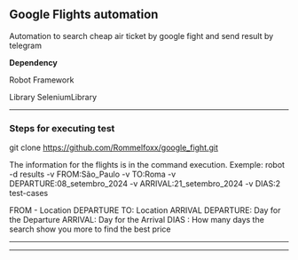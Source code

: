 
## Google Flights automation 

Automation to search cheap air ticket by google fight and send result by telegram 

<b>Dependency</b>

Robot Framework 

Library SeleniumLibrary

------------------------------------------------------------------------------------------------------------------------------
### Steps for executing test

git clone https://github.com/Rommelfoxx/google_fight.git

The information for the flights is in the command execution.
Exemple:
robot -d results -v FROM:São_Paulo -v TO:Roma -v DEPARTURE:08_setembro_2024 -v ARRIVAL:21_setembro_2024 -v DIAS:2 test-cases 

FROM - Location DEPARTURE
TO: Location ARRIVAL 
DEPARTURE: Day for the Departure 
ARRIVAL: Day for the Arrival 
DIAS : How many days the search show you more to find the best price 
 
------------------------------------------------------------------------------------------------------------------------------


------------------------------------------------------------------------------------------------------------------------------
